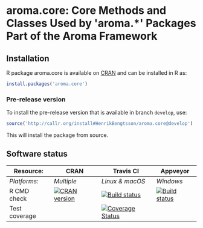 # aroma.core: Core Methods and Classes Used by 'aroma.*' Packages Part of the Aroma Framework


## Installation
R package aroma.core is available on [CRAN](http://cran.r-project.org/package=aroma.core) and can be installed in R as:
```r
install.packages('aroma.core')
```

### Pre-release version

To install the pre-release version that is available in branch `develop`, use:
```r
source('http://callr.org/install#HenrikBengtsson/aroma.core@develop')
```
This will install the package from source.  



## Software status

| Resource:     | CRAN        | Travis CI       | Appveyor         |
| ------------- | ------------------- | --------------- | ---------------- |
| _Platforms:_  | _Multiple_          | _Linux & macOS_ | _Windows_        |
| R CMD check   | <a href="http://cran.r-project.org/web/checks/check_results_aroma.core.html"><img border="0" src="http://www.r-pkg.org/badges/version/aroma.core" alt="CRAN version"></a> | <a href="https://travis-ci.org/HenrikBengtsson/aroma.core"><img src="https://travis-ci.org/HenrikBengtsson/aroma.core.svg" alt="Build status"></a>   | <a href="https://ci.appveyor.com/project/HenrikBengtsson/aroma-core"><img src="https://ci.appveyor.com/api/projects/status/github/HenrikBengtsson/aroma.core?svg=true" alt="Build status"></a> |
| Test coverage |                     | <a href="https://codecov.io/gh/HenrikBengtsson/aroma.core"><img src="https://codecov.io/gh/HenrikBengtsson/aroma.core/branch/develop/graph/badge.svg" alt="Coverage Status"/></a>     |                  |
